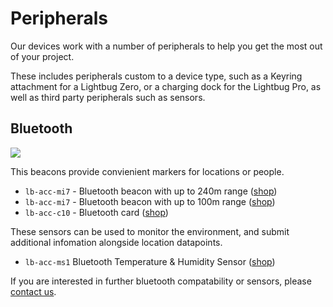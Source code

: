 # Peripherals

Our devices work with a number of peripherals to help you get the most out of your project.

These includes peripherals custom to a device type, such as a Keyring attachment for a Lightbug Zero, or a charging dock for the Lightbug Pro, as well as third party peripherals such as sensors.

## Bluetooth

![](https://lightbug.io/images/shop/LB-ACC-ME2.webp)

This beacons provide convienient markers for locations or people.

- `lb-acc-mi7` - Bluetooth beacon with up to 240m range ([shop](https://lightbug.io/product/lb-acc-me2/))
- `lb-acc-mi7` - Bluetooth beacon with up to 100m range ([shop](https://lightbug.io/product/lb-acc-mi7/))
- `lb-acc-c10` - Bluetooth card ([shop](https://lightbug.io/product/lb-acc-c10/))

These sensors can be used to monitor the environment, and submit additional infomation alongside location datapoints.

- `lb-acc-ms1` Bluetooth Temperature & Humidity Sensor ([shop](https://lightbug.io/product/lb-acc-ms1/))

If you are interested in further bluetooth compatability or sensors, please [contact us](https://lightbug.io/contact/).
